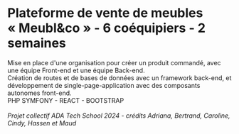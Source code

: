 # Plateforme de vente de meubles « Meubl&co » - 6 coéquipiers - 2 semaines

Mise en place d'une organisation pour créer un produit commandé, avec une équipe Front-end et une équipe Back-end.<br> 
Création de routes et de bases de données avec un framework back-end, et développement de single-page-application avec des composants autonomes front-end.<br> 
PHP SYMFONY - REACT - BOOTSTRAP<br>
<br>
<i>Projet collectif ADA Tech School 2024 - crédits Adriana, Bertrand, Caroline, Cindy, Hassen et Maud</i>
